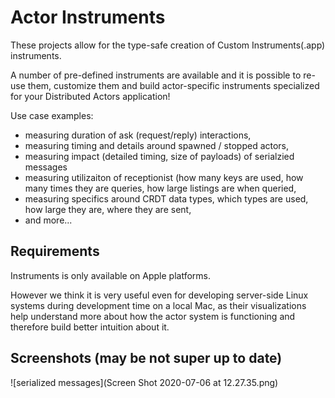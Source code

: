 # Actor Instruments

These projects allow for the type-safe creation of Custom Instruments(.app) instruments.

A number of pre-defined instruments are available and it is possible to re-use them, 
customize them and build actor-specific instruments specialized for your Distributed Actors application!

Use case examples:

- measuring duration of ask (request/reply) interactions,
- measuring timing and details around spawned / stopped actors,
- measuring impact (detailed timing, size of payloads) of serialzied messages
- measuring utilizaiton of receptionist (how many keys are used, how many times they are queries, how large listings are when queried,
- measuring specifics around CRDT data types, which types are used, how large they are, where they are sent,
- and more...

## Requirements

Instruments is only available on Apple platforms.

However we think it is very useful even for developing server-side Linux systems during development time on a local Mac,
as their visualizations help understand more about how the actor system is functioning and therefore build better intuition about it.

## Screenshots (may be not super up to date)

![serialized messages](Screen Shot 2020-07-06 at 12.27.35.png)

